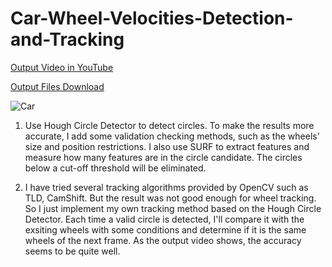 # Car-Wheel-Velocities-Detection-and-Tracking

[Output Video in YouTube](https://www.youtube.com/watch?v=QiaXqL_SBwo)

[Output Files Download](https://drive.google.com/open?id=17CO01xQxgH23Pz5wD7wWunnRnkRIH4CF)

![Car](https://github.com/objectc/Car-Wheel-Velocities-Detection-and-Tracking/raw/master/car.jpg "Result")

1. Use Hough Circle Detector to detect circles. To make the results more accurate, I add some validation checking methods, such as the wheels' size and position restrictions. I also use SURF to extract features and measure how many features are in the circle candidate. The circles below a cut-off threshold will be eliminated.

2. I have tried several tracking algorithms provided by OpenCV such as TLD, CamShift. But the result was not good enough for wheel tracking. So I just implement my own tracking method based on the Hough Circle Detector. Each time a valid circle is detected, I'll compare it with the exsiting wheels with some conditions and determine if it is the same wheels of the next frame. As the output video shows, the accuracy seems to be quite well. 
